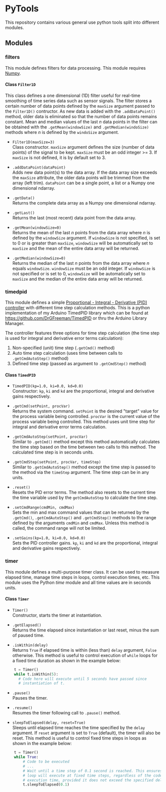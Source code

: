 # PyTools

This repository contains various general use python tools split into different modules.

## Modules

### filters
This module defines filters for data processing. This module requires [Numpy](http://www.numpy.org/).

#### Class `Filter1D`
This class defines a one dimensional (1D) filter useful for real-time smoothing of time series data such as sensor signals. The filter stores a certain number of data points defined by the `maxSize` argument passed to the `Filter1D()` contructor. As new data is added with the `.addDataPoint()` method, older data is eliminated so that the number of data points remains constant. Mean and median values of the last _n_ data points in the filter can be obtained with the `.getMean(windowSize)` and `.getMedian(windoSize)` methods where _n_ is defined by the `windoSize` argument.

* `Filter1D(maxSize=3)`  
Class constructor. `maxSize` argument defines the size (number of data points) of the signal to be kept. `maxSize` must be an odd integer >= 3. If `maxSize` is not defined, it is by default set to 3.

* `.addDataPoint(dataPoint)`  
Adds new data point(s) to the data array. If the data array size exceeds the `maxSize` attribute, the older data points will be trimmed from the array (left trim). `dataPoint` can be a single point, a list or a Numpy one dimensional ndarray.

* `.getData()`  
Returns the complete data array as a Numpy one dimensional ndarray.

* `.getLast()`  
Returns the last (most recent) data point from the data array.

* `.getMean(windowSize=0)`  
Returns the mean of the last _n_ points from the data array where _n_ is defined by the `windowSize` argument. If `windowSize` is not specified, is set to 0 or is greater than `maxSize`, `windowSize` will be automatically set to `maxSize` and the mean of the entire data array will be returned.

* `.getMedian(windowSize=0)`  
Returns the median of the last _n_ points from the data array where _n_ equals `windowSize`. `windowSize` must be an odd integer. If `windowSize` is not specified or is set to 0, `windowSize` will be automatically set to `maxSize` and the median of the entire data array will be returned.

### timedpid

This module defines a simple [Proportional - Integral - Derivative (PID) controller](https://en.wikipedia.org/wiki/PID_controller) with different time step calculation methods. This is a python implementation of my Arduino TimedPID library which can be found at https://github.com/DrGFreeman/TimedPID or thru the Arduino Library Manager.

The controller features three options for time step calculation (the time step is used for integral and derivative error terms calculation):

1. Non-specified (unit) time step (`.getCmd()` method)
1. Auto time step calculation (uses time between calls to `.getCmdAutoStep()` method)
1. Defined time step (passed as argument to `.getCmdStep()` method)

#### Class `TimedPID`

* `TimedPID(kp=1.0, ki=0.0, kd=0.0)`  
Constructor: `kp`, `ki` and `kd` are the proportional, integral and derivative gains respectively.

* `.getCmd(setPoint, procVar)`  
Returns the system command. `setPoint` is the desired "target" value for the process variable being controlled. `procVar` is the current value of the process variable being controlled. This method uses unit time step for integral and derivative error terms calculation.

* `.getCmdAutoStep(setPoint, procVar)`  
Similar to `.getCmd()` method except this method automatically calculates the time step based on the time between two calls to this method. The calculated time step is in seconds units.

* `.getCmdStep(setPoint, procVar, timeStep)`  
Similar to `.getCmdAutoStep()` method except the time step is passed to the method via the `timeStep` argument. The time step can be in any units.

* `.reset()`  
Resets the PID error terms. The method also resets to the current time the time variable used by the `getCmdAutoStep` to calculate the time step.

* `.setCmdRange(cmdMin, cmdMax)`  
Sets the min and max command values that can be returned by the `.getCmd()`, `.getCmdAutoStep()` and `.getCmdStep()` methods to the range defined by the arguments `cmdMin` and `cmdMax`. Unless this method is called, the command range will not be limited.

* `.setGains(kp=1.0, ki=0.0, kd=0.0)`  
Sets the PID controller gains. `kp`, `ki` and `kd` are the proportional, integral and derivative gains respectively.

### timer  
This module defines a multi-purpose timer class. It can be used to measure elapsed time, manage time steps in loops, control execution times, etc. This module uses the Python _time_ module and all time values are in seconds units.

#### Class `Timer`

* `Timer()`  
Constructor, starts the timer at instantiation.

* `.getElapsed()`  
Returns the time elapsed since instantiation or last reset, minus the sum of paused time.

* `.isWithin(delay)`  
Returns `True` if elapsed time is within (less than) `delay` argument, `False` otherwise. This method is useful to control execution of `while` loops for a fixed time duration as shown in the example below:
```python
    t = Timer()
    while t.isWithin(5):
      # Code here will execute until 5 seconds have passed since
      # instantiation of t.
```

* `.pause()`  
Pauses the timer.

* `.resume()`  
Resumes the timer following call to `.pause()` method.

* `sleepToElapsed(delay, reset=True)`  
Sleeps until elapsed time reaches the time specified by the `delay` argument. If `reset` argument is set to `True` (default), the timer will also be reset. This method is useful to control fixed time steps in loops as shown in the example below:
```python
    t = Timer()
    while True:
        # Code to be executed
        # ...
        # Wait until a time step of 0.1 second is reached. This ensures the
        # loop will execute at fixed time steps, regardless of the code
        # execution time, provided it does not exceed the specified delay value.
        t.sleepToElapsed(0.1)
```

